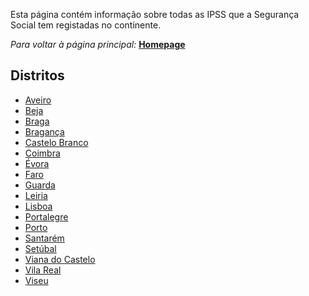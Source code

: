 Esta página contém informação sobre todas as IPSS que a Segurança Social tem registadas no continente. 

*Para voltar à página principal:* **[Homepage](README.md)**

## Distritos

- [Aveiro](#aveiro)
- [Beja](#beja)
- [Braga](#braga)
- [Bragança](#bragança)
- [Castelo Branco](#castelo-branco)
- [Coimbra](#coimbra)
- [Évora](#evora)
- [Faro](#faro)
- [Guarda](#guarda)
- [Leiria](#leiria)
- [Lisboa](#lisboa)
- [Portalegre](#portalegre)
- [Porto](#porto)
- [Santarém](#santarem)
- [Setúbal](#setubal)
- [Viana do Castelo](#viana-do-castelo)
- [Vila Real](#vila-real)
- [Viseu](#viseu)

<!--START_SECTION:data-->
<!--END_SECTION:data-->